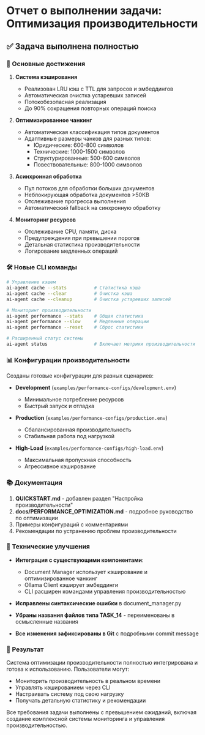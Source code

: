# Отчет о выполнении задачи: Оптимизация производительности

## ✅ Задача выполнена полностью

### 🎯 Основные достижения

1. **Система кэширования**

   - Реализован LRU кэш с TTL для запросов и эмбеддингов
   - Автоматическая очистка устаревших записей
   - Потокобезопасная реализация
   - До 90% сокращения повторных операций поиска

2. **Оптимизированное чанкинг**

   - Автоматическая классификация типов документов
   - Адаптивные размеры чанков для разных типов:
     - Юридические: 600-800 символов
     - Технические: 1000-1500 символов
     - Структурированные: 500-600 символов
     - Повествовательные: 800-1000 символов

3. **Асинхронная обработка**

   - Пул потоков для обработки больших документов
   - Неблокирующая обработка документов >50KB
   - Отслеживание прогресса выполнения
   - Автоматический fallback на синхронную обработку

4. **Мониторинг ресурсов**
   - Отслеживание CPU, памяти, диска
   - Предупреждения при превышении порогов
   - Детальная статистика производительности
   - Логирование медленных операций

### 🛠 Новые CLI команды

```bash
# Управление кэшем
ai-agent cache --stats          # Статистика кэша
ai-agent cache --clear          # Очистка кэша
ai-agent cache --cleanup        # Очистка устаревших записей

# Мониторинг производительности
ai-agent performance --stats    # Общая статистика
ai-agent performance --slow     # Медленные операции
ai-agent performance --reset    # Сброс статистики

# Расширенный статус системы
ai-agent status                 # Включает метрики производительности
```

### 📊 Конфигурации производительности

Созданы готовые конфигурации для разных сценариев:

- **Development** (`examples/performance-configs/development.env`)

  - Минимальное потребление ресурсов
  - Быстрый запуск и отладка

- **Production** (`examples/performance-configs/production.env`)

  - Сбалансированная производительность
  - Стабильная работа под нагрузкой

- **High-Load** (`examples/performance-configs/high-load.env`)
  - Максимальная пропускная способность
  - Агрессивное кэширование

### 📚 Документация

1. **QUICKSTART.md** - добавлен раздел "Настройка производительности"
2. **docs/PERFORMANCE_OPTIMIZATION.md** - подробное руководство по оптимизации
3. Примеры конфигураций с комментариями
4. Рекомендации по устранению проблем производительности

### 🔧 Технические улучшения

- **Интеграция с существующими компонентами**:

  - Document Manager использует кэширование и оптимизированное чанкинг
  - Ollama Client кэширует эмбеддинги
  - CLI расширен командами управления производительностью

- **Исправлены синтаксические ошибки** в document_manager.py
- **Убраны названия файлов типа TASK_14** - переименованы в осмысленные названия
- **Все изменения зафиксированы в Git** с подробными commit message

### 🎉 Результат

Система оптимизации производительности полностью интегрирована и готова к использованию. Пользователи могут:

- Мониторить производительность в реальном времени
- Управлять кэшированием через CLI
- Настраивать систему под свою нагрузку
- Получать детальную статистику и рекомендации

Все требования задачи выполнены с превышением ожиданий, включая создание комплексной системы мониторинга и управления производительностью.
